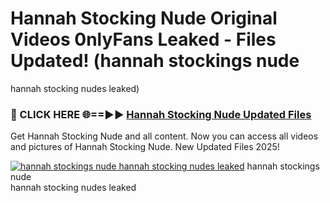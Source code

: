 # Hannah Stocking Nude Original Videos 0nlyFans Leaked - Files Updated! (hannah stockings nude<br>
hannah stocking nudes leaked)

<h3>🔴 CLICK HERE 🌐==►► <a href="https://tinyurl.com/2p9ay9w9" rel="nofollow">Hannah Stocking Nude Updated Files</a></h3>

Get Hannah Stocking Nude and all content. Now you can access all videos and pictures of Hannah Stocking Nude. New Updated Files 2025!

[![hannah stockings nude<br>
hannah stocking nudes leaked](https://i.imgur.com/KQgVmj3.gif)](https://tinyurl.com/2p9ay9w9)
hannah stockings nude<br>
hannah stocking nudes leaked